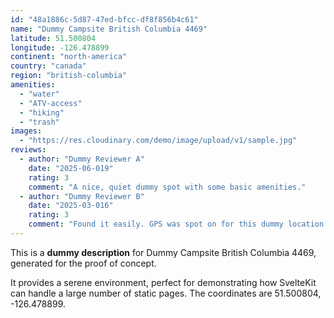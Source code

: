 ```yaml
---
id: "48a1886c-5d87-47ed-bfcc-df8f856b4c61"
name: "Dummy Campsite British Columbia 4469"
latitude: 51.500804
longitude: -126.478899
continent: "north-america"
country: "canada"
region: "british-columbia"
amenities:
  - "water"
  - "ATV-access"
  - "hiking"
  - "trash"
images:
  - "https://res.cloudinary.com/demo/image/upload/v1/sample.jpg"
reviews:
  - author: "Dummy Reviewer A"
    date: "2025-06-019"
    rating: 3
    comment: "A nice, quiet dummy spot with some basic amenities."
  - author: "Dummy Reviewer B"
    date: "2025-03-016"
    rating: 3
    comment: "Found it easily. GPS was spot on for this dummy location."
---
```


This is a **dummy description** for Dummy Campsite British Columbia 4469, generated for the proof of concept.

It provides a serene environment, perfect for demonstrating how SvelteKit can handle a large number of static pages. The coordinates are 51.500804, -126.478899.
